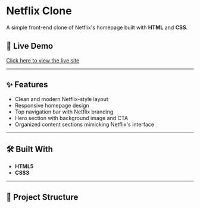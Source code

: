 # Netflix Clone

A simple front-end clone of Netflix's homepage built with **HTML** and **CSS**.

## 🚀 Live Demo
[Click here to view the live site](https://anu2005-debug.github.io/Anushka_Netfix_clone/)

---

## ✨ Features
- Clean and modern Netflix-style layout
- Responsive homepage design
- Top navigation bar with Netflix branding
- Hero section with background image and CTA
- Organized content sections mimicking Netflix's interface

---

## 🛠️ Built With
- **HTML5**
- **CSS3**

---

## 📂 Project Structure

